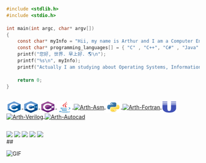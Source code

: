 ```C
#include <stdlib.h>
#include <stdio.h>

int main(int argc, char* argv[])
{
    const char* myInfo = "Hii, my name is Arthur and I am a Computer Engineering undergraduate student at @UFSCar, and forensic scientist student.";
    const char* programming_languages[] = { "C" , "C++", "C#" , "Java" , "Fortran" , "Assembly", "Verilog" , "Shell" };
    printf("您好, 世界. 早上好. 🌎\n");
    printf("%s\n", myInfo);
    printf("Actually I am studying about Operating Systems, Information Security, Malware Analysis and Reverse Engineering.\n");

    return 0;
}
```

<div style="display: inline_block"><br>
  <a href="https://en.wikipedia.org/wiki/C_(programming_language)">
  <img align="center" alt="Arth-C" height="30" width="40" src="https://raw.githubusercontent.com/devicons/devicon/master/icons/c/c-original.svg">
  </a>
  <a href="https://en.wikipedia.org/wiki/C%2B%2B/">
  <img align="center" alt="Arth-Cpp" height="30" width="40" src="https://raw.githubusercontent.com/devicons/devicon/master/icons/cplusplus/cplusplus-original.svg">
  </a>
  <a href="https://docs.microsoft.com/en-us/dotnet/csharp/programming-guide/">
  <img align="center" alt="Arth-Cs" height="30" width="40" src="https://raw.githubusercontent.com/devicons/devicon/master/icons/csharp/csharp-original.svg">
  </a>
  <a href="https://docs.oracle.com/en/java/">
  <img align="center" alt="Arth-Java" height="30" width="40" src="https://raw.githubusercontent.com/devicons/devicon/master/icons/java/java-original.svg">
  </a>
  <a href="https://en.wikipedia.org/wiki/Assembly_language">
  <img align="center" alt="Arth-Asm" height="30" width="40" src="https://docs.microsoft.com/pt-br/cpp/media/index/logo-asm.svg?view=msvc-170">
  </a>
  <a href="https://www.python.org/">
  <img align="center" alt="Arth-Python" height="30" width="40" src="https://raw.githubusercontent.com/devicons/devicon/master/icons/python/python-original.svg">
  </a>
  <a href="https://fortran-lang.org/">
  <img align="center" alt="Arth-Fortran" height="30" width="30" src="https://fortran-lang.org/assets/img/fortran_logo_256x256.png">
  </a>
  <a href="https://en.wikipedia.org/wiki/Unix">
  <img align="center" alt="Arth-Unix" height="30" width="40" src="https://github.com/devicons/devicon/blob/master/icons/unix/unix-original.svg">
  </a>
  <a href="https://en.wikipedia.org/wiki/Verilog">
  <img align="center" alt="Arth-Verilog" height="40" width="40" src="https://plugins.jetbrains.com/files/14184/114800/icon/pluginIcon.svg">
  </a>
  <a href="https://www.autodesk.com.br/products/autocad/overview">
  <img align="center" alt="Arth-Autocad" height="30" width="35" src="https://img.icons8.com/color/48/000000/autodesk-autocad.png">
  </a>
</div>
</div>
 
  ##
 
<div> 
  <a href="https://www.youtube.com/channel/UCEWlhZ4gU0MItkBavpvwwBA/videos" target="_blank"><img src="https://img.shields.io/badge/YouTube-FF0000?style=for-the-badge&logo=youtube&logoColor=white" target="_blank"></a>
  <a href="https://www.instagram.com/arthur.silverio/" target="_blank"><img src="https://img.shields.io/badge/-Instagram-%23E4405F?style=for-the-badge&logo=instagram&logoColor=white" target="_blank"></a>
  <a href = "mailto:thursilverio@outlook.com"><img src="https://img.shields.io/badge/Outlook-0078D4?style=for-the-badge&logo=microsoft-outlook&logoColor=white" target="_blank"></a>
  <a href="https://www.linkedin.com/in/arthur-silverio-34aaa71b5/" target="_blank"><img src="https://img.shields.io/badge/-LinkedIn-%230077B5?style=for-the-badge&logo=linkedin&logoColor=white" target="_blank"></a>
 <a href="https://t.me/arthur_silverio" target="_blank"><img src="https://img.shields.io/badge/Telegram-2CA5E0?style=for-the-badge&logo=telegram&logoColor=white" target="_blank"></a>

</div>
 ##
 <p>
    <img alt="GIF" src="https://user-images.githubusercontent.com/68340334/142947625-e97b44d7-6bed-40d4-bb08-b4f741a6c0ac.gif" width="500" height="320" />
 </p>
